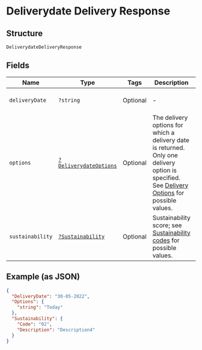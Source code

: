 
# Deliverydate Delivery Response

## Structure

`DeliverydateDeliveryResponse`

## Fields

| Name | Type | Tags | Description | Getter | Setter |
|  --- | --- | --- | --- | --- | --- |
| `deliveryDate` | `?string` | Optional | - | getDeliveryDate(): ?string | setDeliveryDate(?string deliveryDate): void |
| `options` | [`?DeliverydateOptions`](../../doc/models/deliverydate-options.md) | Optional | The delivery options for which a delivery date is returned. Only one delivery option is specified. See [Delivery Options](https://developer.postnl.nl/docs/#/http/reference-data/reference-codes/delivery-options) for possible values. | getOptions(): ?DeliverydateOptions | setOptions(?DeliverydateOptions options): void |
| `sustainability` | [`?Sustainability`](../../doc/models/sustainability.md) | Optional | Sustainability score; see [Sustainability codes](https://developer.postnl.nl/docs/#/http/reference-data/reference-codes/sustainability-codes) for possible values. | getSustainability(): ?Sustainability | setSustainability(?Sustainability sustainability): void |

## Example (as JSON)

```json
{
  "DeliveryDate": "30-05-2022",
  "Options": {
    "string": "Today"
  },
  "Sustainability": {
    "Code": "02",
    "Description": "Description4"
  }
}
```


